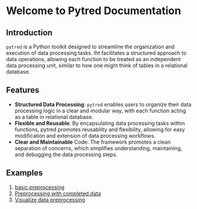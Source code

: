 # Welcome to Pytred Documentation

## Introduction

`pytred` is a Python toolkit designed to streamline the organization and execution of data processing tasks. 
Iht facilitates a structured approach to data operations, allowing each function to be treated as an independent data processing unit, similar to how one might think of tables in a relational database.

## Features
- **Structured Data Processing**: `pytred` enables users to organize their data processing logic in a clear and modular way, with each function acting as a table in relational database.
- **Flexible and Reusable**: By encapsulating data processing tasks within functions, pytred promotes reusability and flexibility, allowing for easy modification and extension of data processing workflows.
- **Clear and Maintainable** Code: The framework promotes a clean separation of concerns, which simplifies understanding, maintaining, and debugging the data processing steps.

## Examples

1. [basic preprocessing](./examples/01_basic_preprocessing.ipynb)
1. [Preprocessing with completed data](./examples/02_use_completed_data.ipynb)
1. [Visualize data preprocessing](./examples/03_visualize_workflow.ipynb)

